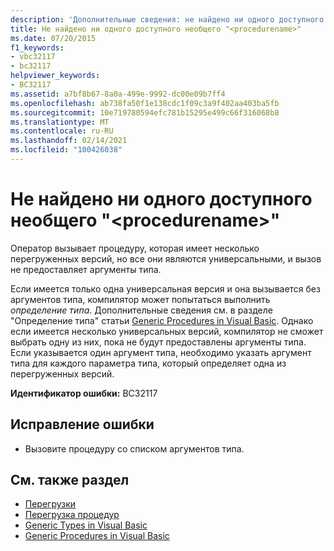 ```yaml
---
description: 'Дополнительные сведения: не найдено ни одного доступного неуниверсального " <procedurename> "'
title: Не найдено ни одного доступного необщего "<procedurename>"
ms.date: 07/20/2015
f1_keywords:
- vbc32117
- bc32117
helpviewer_keywords:
- BC32117
ms.assetid: a7bf8b67-8a0a-499e-9992-dc00e09b7ff4
ms.openlocfilehash: ab738fa50f1e138cdc1f09c3a9f402aa403ba5fb
ms.sourcegitcommit: 10e719780594efc781b15295e499c66f316068b8
ms.translationtype: MT
ms.contentlocale: ru-RU
ms.lasthandoff: 02/14/2021
ms.locfileid: "100426038"
---
```

# <a name="no-accessible-non-generic-procedurename-found"></a>Не найдено ни одного доступного необщего "\<procedurename>"

Оператор вызывает процедуру, которая имеет несколько перегруженных версий, но все они являются универсальными, и вызов не предоставляет аргументы типа.  
  
 Если имеется только одна универсальная версия и она вызывается без аргументов типа, компилятор может попытаться выполнить *определение типа*. Дополнительные сведения см. в разделе "Определение типа" статьи [Generic Procedures in Visual Basic](../programming-guide/language-features/data-types/generic-procedures.md). Однако если имеется несколько универсальных версий, компилятор не сможет выбрать одну из них, пока не будут предоставлены аргументы типа. Если указывается один аргумент типа, необходимо указать аргумент типа для каждого параметра типа, который определяет одна из перегруженных версий.  
  
 **Идентификатор ошибки:** BC32117  
  
## <a name="to-correct-this-error"></a>Исправление ошибки  
  
- Вызовите процедуру со списком аргументов типа.  
  
## <a name="see-also"></a>См. также раздел

- [Перегрузки](../language-reference/modifiers/overloads.md)
- [Перегрузка процедур](../programming-guide/language-features/procedures/procedure-overloading.md)
- [Generic Types in Visual Basic](../programming-guide/language-features/data-types/generic-types.md)
- [Generic Procedures in Visual Basic](../programming-guide/language-features/data-types/generic-procedures.md)
